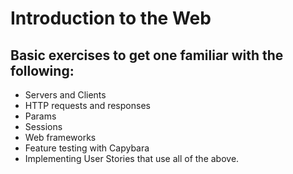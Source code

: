 Introduction to the Web
===

## Basic exercises to get one familiar with the following:
* Servers and Clients
* HTTP requests and responses
* Params
* Sessions
* Web frameworks
* Feature testing with Capybara
* Implementing User Stories that use all of the above.
